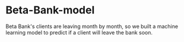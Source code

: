 # Beta-Bank-model
Beta Bank's clients are leaving month by month, so we built a machine learning model to predict if a client will leave the bank soon. 
